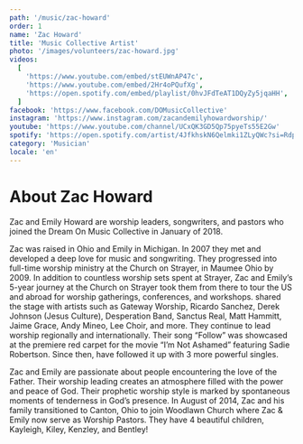 ```yaml
---
path: '/music/zac-howard'
order: 1
name: 'Zac Howard'
title: 'Music Collective Artist'
photo: '/images/volunteers/zac-howard.jpg'
videos:
  [
    'https://www.youtube.com/embed/stEUWnAP47c',
    'https://www.youtube.com/embed/2Hr4oPQufXg',
    'https://open.spotify.com/embed/playlist/0hvJFdTeAT1DQyZy5jqaHH',
  ]
facebook: 'https://www.facebook.com/DOMusicCollective'
instagram: 'https://www.instagram.com/zacandemilyhowardworship/'
youtube: 'https://www.youtube.com/channel/UCxQK3GD5Qp75pyeTs55E2Gw'
spotify: 'https://open.spotify.com/artist/4JfkhskN6Qelmki1ZLyQWc?si=RdpBSqBcQqiKZ2mECtGPsw'
category: 'Musician'
locale: 'en'
---
```


# About Zac Howard

Zac and Emily Howard are worship leaders, songwriters, and pastors who joined the Dream On Music Collective in January of 2018.

Zac was raised in Ohio and Emily in Michigan. In 2007 they met and developed a deep love for music and songwriting. They progressed into full-time worship ministry at the Church on Strayer, in Maumee Ohio by 2009. In addition to countless worship sets spent at Strayer, Zac and Emily’s 5-year journey at the Church on Strayer took them from there to tour the US and abroad for worship gatherings, conferences, and workshops.
shared the stage with artists such as Gateway Worship, Ricardo Sanchez, Derek Johnson (Jesus Culture), Desperation Band, Sanctus Real, Matt Hammitt, Jaime Grace, Andy Mineo, Lee Choir, and more. They continue to lead worship regionally and internationally. Their song “Follow” was showcased at the premiere red carpet for the movie “I’m Not Ashamed” featuring Sadie Robertson. Since then, have followed it up with 3 more powerful singles.

Zac and Emily are passionate about people encountering the love of the Father. Their worship leading creates an atmosphere filled with the power and peace of God. Their prophetic worship style is marked by spontaneous moments of tenderness in God’s presence. In August of 2014, Zac and his family transitioned to Canton, Ohio to join Woodlawn Church where Zac & Emily now serve as Worship Pastors. They have 4 beautiful children, Kayleigh, Kiley, Kenzley, and Bentley!
